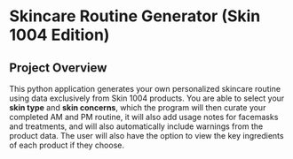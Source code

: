 # **Skincare Routine Generator (Skin 1004 Edition)**

## Project Overview

This python application generates your own personalized skincare routine using data exclusively from Skin 1004 products.
You are able to select your **skin type** and **skin concerns**, which the program will then curate your completed AM and PM routine, it will also add usage notes for facemasks and treatments, and will also automatically include warnings from the product data. The user will also have the option to view the key ingredients of each product if they choose.
